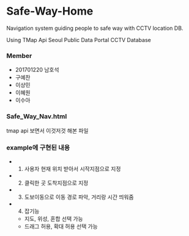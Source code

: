 # Safe-Way-Home
Navigation system guiding people to safe way with CCTV location DB. 

Using TMap Api
Seoul Public Data Portal CCTV Database

### Member
- 201701220 남호석
- 구예찬
- 이상민
- 이혜원
- 이수아

### Safe_Way_Nav.html
tmap api 보면서 이것저것 해본 파일

### example에 구현된 내용
- 1. 사용자 현재 위치 받아서 시작지점으로 지정
- 2. 클릭한 곳 도착지점으로 지정
- 3. 도보이동으로 이동 경로 파악, 거리랑 시간 띄워줌
- 4. 잡기능
    - 지도, 위성, 혼합 선택 가능
    - 드래그 허용, 확대 허용 선택 가능
